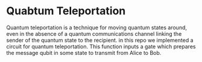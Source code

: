 <h1>Quabtum Teleportation</h1>
 Quantum teleportation is a technique for moving quantum states around, even in the absence of a quantum communications channel linking the sender of the quantum state to the recipient.
 in this repo we implemented a circuit for quantum teleportation. This function inputs a gate which prepares the message qubit in some state to transmit from Alice to Bob.
